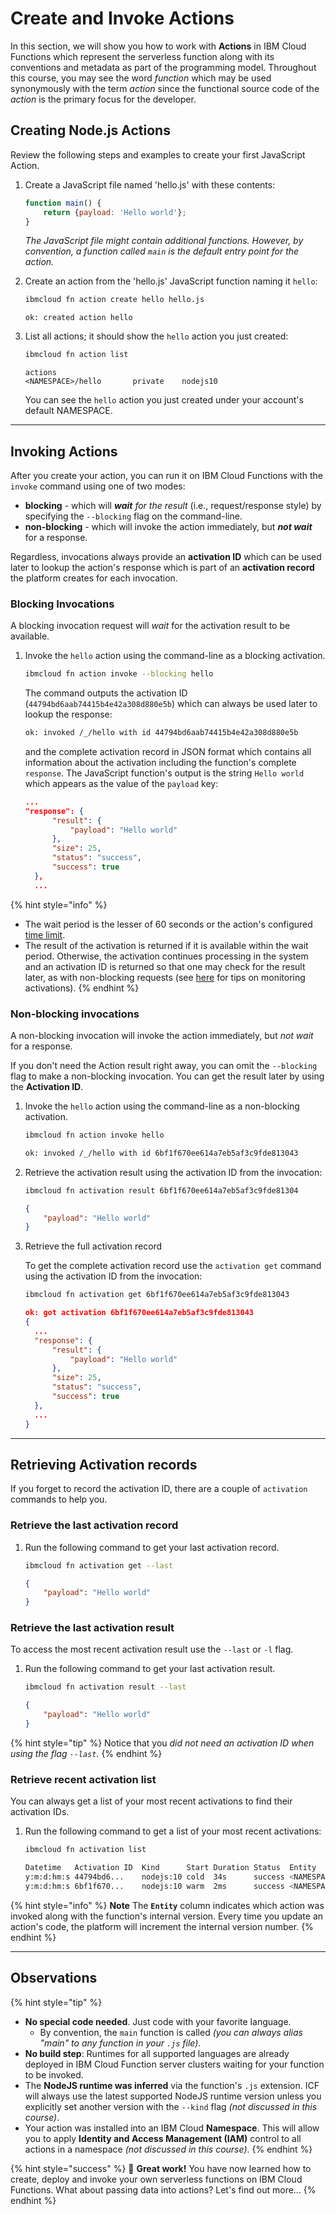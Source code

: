 <!--
#
# Licensed to the Apache Software Foundation (ASF) under one or more
# contributor license agreements.  See the NOTICE file distributed with
# this work for additional information regarding copyright ownership.
# The ASF licenses this file to You under the Apache License, Version 2.0
# (the "License"); you may not use this file except in compliance with
# the License.  You may obtain a copy of the License at
#
#     http://www.apache.org/licenses/LICENSE-2.0
#
# Unless required by applicable law or agreed to in writing, software
# distributed under the License is distributed on an "AS IS" BASIS,
# WITHOUT WARRANTIES OR CONDITIONS OF ANY KIND, either express or implied.
# See the License for the specific language governing permissions and
# limitations under the License.
#
-->

# Create and Invoke Actions

In this section, we will show you how to work with **Actions** in IBM Cloud Functions which represent the serverless function along with its conventions and metadata as part of the programming model.  Throughout this course, you may see the word _function_ which may be used synonymously with the term _action_ since the functional source code of the _action_ is the primary focus for the developer.

## Creating Node.js Actions

Review the following steps and examples to create your first JavaScript Action.

1. Create a JavaScript file named 'hello.js' with these contents:

    ```javascript
    function main() {
        return {payload: 'Hello world'};
    }
    ```

    _The JavaScript file might contain additional functions. However, by convention, a function called `main` is the default entry point for the action._

2. Create an action from the 'hello.js' JavaScript function naming it `hello`:

    ```bash
    ibmcloud fn action create hello hello.js
    ```

    ```text
    ok: created action hello
    ```

3. List all actions; it should show the `hello` action you just created:

    ```bash
    ibmcloud fn action list
    ```

    ```text
    actions
    <NAMESPACE>/hello       private    nodejs10
    ```

    You can see the `hello` action you just created under your account's default NAMESPACE.

---

## Invoking Actions

After you create your action, you can run it on IBM Cloud Functions with the `invoke` command using one of two modes:

- **blocking** - which will _**wait** for the result_ \(i.e., request/response style\) by specifying the `--blocking` flag on the command-line.
- **non-blocking** - which will invoke the action immediately, but _**not wait**_ for a response.

Regardless, invocations always provide an **activation ID** which can be used later to lookup the action's response which is part of an **activation record** the platform creates for each invocation.

### **Blocking Invocations**

A blocking invocation request will _wait_ for the activation result to be available.

1. Invoke the `hello` action using the command-line as a blocking activation.

    ```bash
    ibmcloud fn action invoke --blocking hello
    ```

    The command outputs the activation ID (`44794bd6aab74415b4e42a308d880e5b`) which can always be used later to lookup the response:

    ```bash
    ok: invoked /_/hello with id 44794bd6aab74415b4e42a308d880e5b
    ```

    and the complete activation record in JSON format which contains all information about the activation including the function's complete `response`. The JavaScript function's output is the string `Hello world` which appears as the value of the `payload` key:

    ```json
    ...
    "response": {
          "result": {
              "payload": "Hello world"
          },
          "size": 25,
          "status": "success",
          "success": true
      },
      ...
    ```

{% hint style="info" %}
- The wait period is the lesser of 60 seconds or the action's configured [time limit](https://github.com/apache/incubator-openwhisk/blob/master/docs/reference.md#per-action-timeout-ms-default-60s).
- The result of the activation is returned if it is available within the wait period. Otherwise, the activation continues processing in the system and an activation ID is returned so that one may check for the result later, as with non-blocking requests \(see [here](https://github.com/apache/incubator-openwhisk/blob/master/docs/actions.md#watching-action-output) for tips on monitoring activations\).
{% endhint %}

### **Non-blocking invocations**

A non-blocking invocation will invoke the action immediately, but _not wait_ for a response.

If you don't need the Action result right away, you can omit the `--blocking` flag to make a non-blocking invocation. You can get the result later by using the **Activation ID**.

1. Invoke the `hello` action using the command-line as a non-blocking activation.

    ```bash
    ibmcloud fn action invoke hello
    ```

    ```bash
    ok: invoked /_/hello with id 6bf1f670ee614a7eb5af3c9fde813043
    ```

2. Retrieve the activation result using the activation ID from the invocation:

    ```bash
    ibmcloud fn activation result 6bf1f670ee614a7eb5af3c9fde81304
    ```

    ```json
    {
        "payload": "Hello world"
    }
    ```

3. Retrieve the full activation record

    To get the complete activation record use the `activation get` command using the activation ID from the invocation:

    ```bash
    ibmcloud fn activation get 6bf1f670ee614a7eb5af3c9fde813043
    ```

    ```json
    ok: got activation 6bf1f670ee614a7eb5af3c9fde813043
    {
      ...
      "response": {
          "result": {
              "payload": "Hello world"
          },
          "size": 25,
          "status": "success",
          "success": true
      },
      ...
    }
    ```

---

## Retrieving Activation records

If you forget to record the activation ID, there are a couple of `activation` commands to help you.

### **Retrieve the last activation record**

1. Run the following command to get your last activation record.

    ```bash
    ibmcloud fn activation get --last
    ```

    ```json
    {
        "payload": "Hello world"
    }
    ```

### **Retrieve the last activation result**

To access the most recent activation result use the `--last` or `-l` flag.

1. Run the following command to get your last activation result.

    ```bash
    ibmcloud fn activation result --last
    ```

    ```json
    {
        "payload": "Hello world"
    }
    ```

{% hint style="tip" %}
Notice that you _did not need an activation ID when using the flag `--last`._
{% endhint %}

### **Retrieve recent activation list**

You can always get a list of your most recent activations to find their activation IDs.

1. Run the following command to get a list of your most recent activations:

    ```bash
    ibmcloud fn activation list
    ```

    ```bash
    Datetime   Activation ID  Kind      Start Duration Status  Entity
    y:m:d:hm:s 44794bd6...    nodejs:10 cold  34s      success <NAMESPACE>/hello:0.0.1
    y:m:d:hm:s 6bf1f670...    nodejs:10 warm  2ms      success <NAMESPACE>/hello:0.0.1
    ```

{% hint style="info" %}
**Note** The **`Entity`** column indicates which action was invoked along with the function's internal version. Every time you update an action's code, the platform will increment the internal version number.
{% endhint %}

---

## Observations

{% hint style="tip" %}
- **No special code needed**. Just code with your favorite language.
  - By convention, the `main` function is called _(you can always alias "main" to any function in your `.js` file)_.
- **No build step**: Runtimes for all supported languages are already deployed in IBM Cloud Function server clusters waiting for your function to be invoked.
- The **NodeJS runtime was inferred** via the function's `.js` extension. ICF will always use the latest supported NodeJS runtime version unless you explicitly set another version with the `--kind` flag _(not discussed in this course)_.
- Your action was installed into an IBM Cloud **Namespace**. This will allow you to apply **Identity and Access Management (IAM)** control to all actions in a namespace _(not discussed in this course)_.
{% endhint %}

{% hint style="success" %}
🎉 **Great work!** You have now learned how to create, deploy and invoke your own serverless functions on IBM Cloud Functions. What about passing data into actions? Let's find out more...
{% endhint %}
